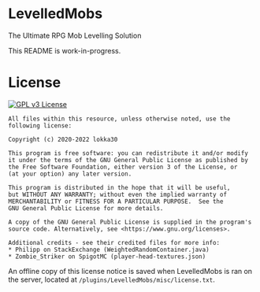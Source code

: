 # LevelledMobs
The Ultimate RPG Mob Levelling Solution

This README is work-in-progress.

# License
<a href="https://www.gnu.org/licenses/gpl-3.0.en.html">
  <img src="https://www.gnu.org/graphics/gplv3-or-later.png" alt="GPL v3 License"/>
</a>

    All files within this resource, unless otherwise noted, use the
    following license:

    Copyright (c) 2020-2022 lokka30

    This program is free software: you can redistribute it and/or modify
    it under the terms of the GNU General Public License as published by
    the Free Software Foundation, either version 3 of the License, or
    (at your option) any later version.

    This program is distributed in the hope that it will be useful,
    but WITHOUT ANY WARRANTY; without even the implied warranty of
    MERCHANTABILITY or FITNESS FOR A PARTICULAR PURPOSE.  See the
    GNU General Public License for more details.

    A copy of the GNU General Public License is supplied in the program's
    source code. Alternatively, see <https://www.gnu.org/licenses>.

    Additional credits - see their credited files for more info:
    * Philipp on StackExchange (WeightedRandomContainer.java)
    * Zombie_Striker on SpigotMC (player-head-textures.json)

An offline copy of this license notice is saved when LevelledMobs
is ran on the server, located at `/plugins/LevelledMobs/misc/license.txt`.